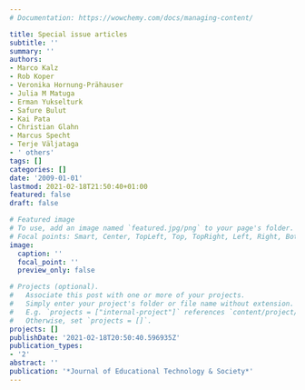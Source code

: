 ```yaml
---
# Documentation: https://wowchemy.com/docs/managing-content/

title: Special issue articles
subtitle: ''
summary: ''
authors:
- Marco Kalz
- Rob Koper
- Veronika Hornung-Prähauser
- Julia M Matuga
- Erman Yukselturk
- Safure Bulut
- Kai Pata
- Christian Glahn
- Marcus Specht
- Terje Väljataga
- ' others'
tags: []
categories: []
date: '2009-01-01'
lastmod: 2021-02-18T21:50:40+01:00
featured: false
draft: false

# Featured image
# To use, add an image named `featured.jpg/png` to your page's folder.
# Focal points: Smart, Center, TopLeft, Top, TopRight, Left, Right, BottomLeft, Bottom, BottomRight.
image:
  caption: ''
  focal_point: ''
  preview_only: false

# Projects (optional).
#   Associate this post with one or more of your projects.
#   Simply enter your project's folder or file name without extension.
#   E.g. `projects = ["internal-project"]` references `content/project/deep-learning/index.md`.
#   Otherwise, set `projects = []`.
projects: []
publishDate: '2021-02-18T20:50:40.596935Z'
publication_types:
- '2'
abstract: ''
publication: '*Journal of Educational Technology & Society*'
---
```

